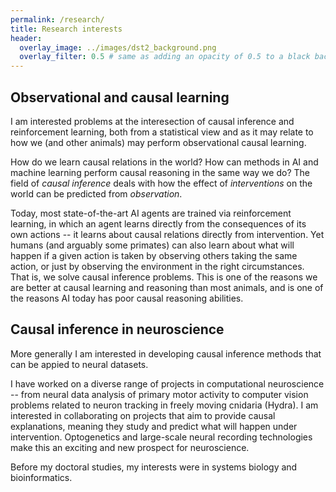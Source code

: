 ```yaml
---
permalink: /research/
title: Research interests
header:
  overlay_image: ../images/dst2_background.png
  overlay_filter: 0.5 # same as adding an opacity of 0.5 to a black background
---
```


## Observational and causal learning

I am interested problems at the interesection of causal inference and reinforcement learning, both from a statistical view and as it may relate to how we (and other animals) may perform observational causal learning.

How do we learn causal relations in the world? How can methods in AI and machine learning perform causal reasoning in the same way we do? The field of *causal inference* deals with how the effect of *interventions* on the world can be predicted from *observation*. 

Today, most state-of-the-art AI agents are trained via reinforcement learning, in which an agent learns directly from the consequences of its own actions -- it learns about causal relations directly from intervention. Yet humans (and arguably some primates) can also learn about what will happen if a given action is taken by observing others taking the same action, or just by observing the environment in the right circumstances. That is, we solve causal inference problems. This is one of the reasons we are better at causal learning and reasoning than most animals, and is one of the reasons AI today has poor causal reasoning abilities.

## Causal inference in neuroscience

More generally I am interested in developing causal inference methods that can be appied to neural datasets.

I have worked on a diverse range of projects in computational neuroscience -- from neural data analysis of primary motor activity to computer vision problems related to neuron tracking in freely moving cnidaria (Hydra). I am interested in collaborating on projects that aim to provide causal explanations, meaning they study and predict what will happen under intervention. Optogenetics and large-scale neural recording technologies make this an exciting and new prospect for neuroscience.

Before my doctoral studies, my interests were in systems biology and bioinformatics.
